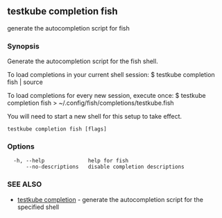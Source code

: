 ## testkube completion fish

generate the autocompletion script for fish

### Synopsis


Generate the autocompletion script for the fish shell.

To load completions in your current shell session:
$ testkube completion fish | source

To load completions for every new session, execute once:
$ testkube completion fish > ~/.config/fish/completions/testkube.fish

You will need to start a new shell for this setup to take effect.


```
testkube completion fish [flags]
```

### Options

```
  -h, --help              help for fish
      --no-descriptions   disable completion descriptions
```

### SEE ALSO

* [testkube completion](testkube_completion.md)	 - generate the autocompletion script for the specified shell

